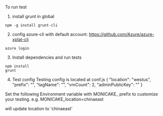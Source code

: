 To run test

1. install grunt in global
```
npm -g install grunt-cli
```

2. config azure-cli with default account:
https://github.com/Azure/azure-xplat-cli
```
azure login
```


3. Install dependencies and run tests
```
npm install
grunt
```

4. Test config 
Testing config is located at conf.js 
{
    "location": "westus",
    "prefix": "",
    "tagName": "",
    "vmCount": 2,
    "adminPublicKey": ""
}

Set the following Environment variable with MONICAKE_ prefix to customize your testing.
e.g.
MONICAKE_location=chinaeast

will update location to 'chinaeast'